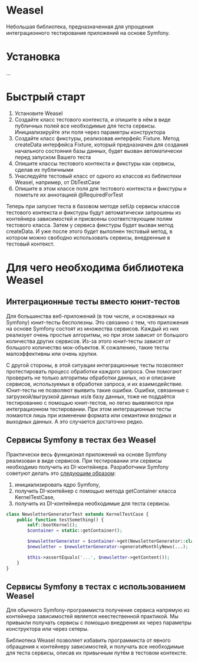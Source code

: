 # Weasel

Небольшая библиотека, предназначенная для упрощения интеграционного тестирования приложений на основе Symfony.

# Установка

...

# Быстрый старт

1. Установите Weasel
2. Создайте класс тестового контекста, и опишите в нём в виде публичных полей все необходимые для теста сервисы.
   Инициализируйте эти поля через параметры конструктора
3. Создайте класс фикстуры, реализовав интерфейс Fixture. Метод createData интерфейса Fixture, который предназначен для
   создания начального состояния базы данных, будет вызван автоматически перед запуском Вашего теста
4. Опишите классы тестового контекста и фикстуры как сервисы, сделав их публичными
5. Унаследуйте тестовый класс от одного из классов из библиотеки Weasel, например, от DbTestCase
6. Опишите в этом классе поля для тестового контекста и фикстуры и пометьте их аннотацией @RequiredForTest

Теперь при запуске теста в базовом методе setUp сервисы классов тестового контекста и фикстуры будут автоматически
запрошены из контейнера зависимостей и присвоены соответствующим полям тестового класса. Затем у сервиса фикстуры будет
вызван метод createData. И уже после этого будет выполнен тестовый метод, в котором можно свободно использовать сервисы,
внедренные в тестовый контекст.

# Для чего необходима библиотека Weasel

## Интеграционные тесты вместо юнит-тестов

Для большинства веб-приложений (в том числе, и основанных на Symfony) юнит-тесты бесполезны. Это связанно с тем, что
приложения на основе Symfony состоят из множества сервисов. Каждый из них реализует очень простые алгоритмы, но при этом
зависит от большого количества других сервисов. Из-за этого юнит-тесты зависят от большого количество мок-объектов. К
сожалению, такие тесты малоэффективны или очень хрупки.

С другой стороны, в этой ситуации интеграционные тесты позволяют протестировать процесс обработки каждого запроса. Они
помогают проверить не только алгоритмы обработки данных, но и описание сервисов, используемых в обработке запроса, и их
взаимодействие. Юнит-тесты не позволяют выявить такие ошибки. Ошибки, связанные с загрузкой/выгрузкой данных из/в базу
данных, тоже не поддаётся тестированию с помощью юнит-тестов, но легко выявляются при интеграционном тестировании. При
этом интеграционные тесты ломаются лишь при изменении формата или семантики входных и выходных данных. А это случается
достаточно редко.

## Сервисы Symfony в тестах без Weasel

Практически весь функционал приложений на основе Symfony реализован в виде сервисов. При тестировании эти сервисы
необходимо получить из DI-контейнера. Разработчики Symfony советуют делать это
[следующим образом](https://symfony.com/doc/current/testing.html#integration-tests):

1. инициализировать ядро Symfony,
2. получить DI-контейнер с помощью метода getContainer класса KernelTestCase,
3. получить из DI-контейнера необходимые для теста сервисы.

```php 
class NewsletterGeneratorTest extends KernelTestCase {
    public function testSomething() {
        self::bootKernel();
        $container = static::getContainer();

        $newsletterGenerator = $container->get(NewsletterGenerator::class);
        $newsletter = $newsletterGenerator->generateMonthlyNews(...);

        $this->assertEquals('...', $newsletter->getContent());
    }
}
```

## Сервисы Symfony в тестах с использованием Weasel

Для обычного Symfony-программиста получение сервиса напрямую из контейнера зависимостей является неестественной
практикой. Мы привыкли получать сервисы с помощью внедрения их через параметры конструктора или через сетеры.

Библиотека Weasel позволяет избавить программиста от явного обращения к контейнеру зависимостей, и получать все
необходимые для теста сервисы, описав их привычным путём в тестовом контексте.
